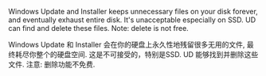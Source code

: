 
Windows Update and Installer keeps unnecessary files on your disk forever, and eventually exhaust entire disk. It's unacceptable especially on SSD. UD can find and delete these files. Note: delete is not free.


Windows Update 和 Installer 会在你的硬盘上永久性地残留很多无用的文件, 最终耗尽你整个的硬盘空间. 这是不可接受的，特别是SSD. UD 能够找到并删除这些文件. 注意: 删除功能不免费.
